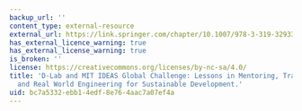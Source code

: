 ```yaml
---
backup_url: ''
content_type: external-resource
external_url: https://link.springer.com/chapter/10.1007/978-3-319-32933-8_19
has_external_licence_warning: true
has_external_license_warning: true
is_broken: ''
license: https://creativecommons.org/licenses/by-nc-sa/4.0/
title: 'D-Lab and MIT IDEAS Global Challenge: Lessons in Mentoring, Transdisciplinarity
  and Real World Engineering for Sustainable Development.'
uid: bc7a5332-ebb1-4edf-8e76-4aac7a07ef4a
---
```

